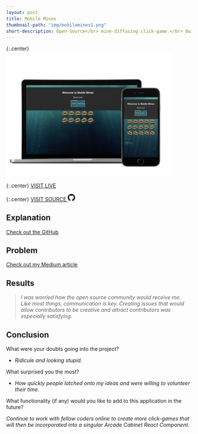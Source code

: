 ```yaml
---
layout: post
title: Mobile Mines
thumbnail-path: "img/mobilemines1.png"
short-description: Open-Source</br> mine-diffusing click-game.</br> Built on React.
---
```


{:.center}
<img src="/img/mobilemines2.png" alt="Mobile Mines" style="width: 450px;"/>

{:.center}
[VISIT LIVE](http://mobile-mines.com/)

{:.center}
[VISIT SOURCE <img src="/img/github-logo.png" alt="GitHub Logo" style="width: 20px;"/>](https://github.com/Neidley/mobile-mines)

## Explanation

[Check out the GitHub](https://github.com/Neidley/mobile-mines)

## Problem

[Check out my Medium article](https://medium.com/@neidz44/mobile-mines-open-source-click-game-built-on-react-d768783caa70)

## Results

> _I was worried how the open source community would receive me. Like most things,
> communication is key. Creating issues that would allow contributors to be creative
> and attract contributors was especially satisfying._

## Conclusion

What were your doubts going into the project?

* _Ridicule and looking stupid._

What surprised you the most?

* _How quickly people latched onto my ideas and were willing to volunteer their time._

What functionality (if any) would you like to add to this application in the future?

_Continue to work with fellow coders online to create more click-games that will
then be incorporated into a singular Arcade Cabinet React Component._
